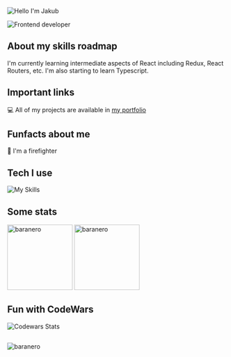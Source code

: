 <img alt="Hello I'm Jakub" align="center" src="https://readme-typing-svg.demolab.com?font=Fira+Code&size=19&pause=1000&color=A66FFF&center=false&vCenter=true&width=435&lines=Hello+I'm+Jakub">



![Frontend developer]([https://user-images.githubusercontent.com/55458485/208723510-b0c353a0-b497-4dc5-8c90-4228def3f51d.png])

## About my skills roadmap

I'm currently learning intermediate aspects of React including Redux, React Routers, etc. I'm also starting to learn Typescript.

## Important links

💻 All of my projects are available in [my portfolio](https://jakubbaran.dev/)


## Funfacts about me

🚒 I'm a firefighter

## Tech I use

![My Skills](https://skillicons.dev/icons?i=git,github,html,css,scss,javascript,react,redux,nextjs)


## Some stats

<span>
<img  height="150px" src="https://github-readme-stats.vercel.app/api/top-langs?username=baranero&show_icons=true&locale=en&layout=compact&theme=transparent" alt="baranero" /> 
</span>
<span>
<img height="150px" src="https://github-readme-stats.vercel.app/api?username=baranero&show_icons=true&locale=en&theme=transparent" alt="baranero" />
</span>
<br>

## Fun with CodeWars

<p align="left"> <img src="https://www.codewars.com/users/baranero/badges/large" alt="Codewars Stats"/> </p>

##

<p align="left"> <img src="https://komarev.com/ghpvc/?username=baranero&label=Profile%20views&color=0e75b6&style=flat" alt="baranero" /> </p>
